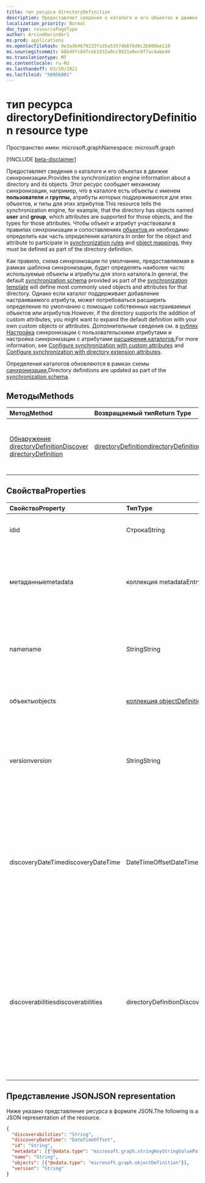 ```yaml
---
title: тип ресурса directoryDefinition
description: Предоставляет сведения о каталоге и его объектах в движке синхронизации.
localization_priority: Normal
doc_type: resourcePageType
author: ArvindHarinder1
ms.prod: applications
ms.openlocfilehash: 8e3adb4679233fa35a53574b6f8d0c2b806be110
ms.sourcegitcommit: 68b49fc847ceb1032a9cc9821a9ec0f7ac4abe44
ms.translationtype: MT
ms.contentlocale: ru-RU
ms.lasthandoff: 03/20/2021
ms.locfileid: "50956801"
---
```

# <a name="directorydefinition-resource-type"></a><span data-ttu-id="e137c-103">тип ресурса directoryDefinition</span><span class="sxs-lookup"><span data-stu-id="e137c-103">directoryDefinition resource type</span></span>

<span data-ttu-id="e137c-104">Пространство имен: microsoft.graph</span><span class="sxs-lookup"><span data-stu-id="e137c-104">Namespace: microsoft.graph</span></span>

[!INCLUDE [beta-disclaimer](../../includes/beta-disclaimer.md)]

<span data-ttu-id="e137c-105">Предоставляет сведения о каталоге и его объектах в движке синхронизации.</span><span class="sxs-lookup"><span data-stu-id="e137c-105">Provides the synchronization engine information about a directory and its objects.</span></span> <span data-ttu-id="e137c-106">Этот ресурс сообщает механизму синхронизации, например, что в каталоге есть объекты с именем **пользователя** и **группы,** атрибуты которых поддерживаются для этих объектов, и типы для этих атрибутов.</span><span class="sxs-lookup"><span data-stu-id="e137c-106">This resource tells the synchronization engine, for example, that the directory has objects named **user** and **group**, which attributes are supported for those objects, and the types for those attributes.</span></span> <span data-ttu-id="e137c-107">Чтобы объект и атрибут участвовали [](synchronization-synchronizationrule.md) в правилах синхронизации и сопоставлениях [объектов,](synchronization-objectmapping.md)их необходимо определить как часть определения каталога.</span><span class="sxs-lookup"><span data-stu-id="e137c-107">In order for the object and attribute to participate in [synchronization rules](synchronization-synchronizationrule.md) and [object mappings](synchronization-objectmapping.md), they must be defined as part of the directory definition.</span></span>

<span data-ttu-id="e137c-108">Как правило, [](synchronization-synchronizationschema.md) схема синхронизации по умолчанию, [](synchronization-synchronizationtemplate.md) предоставляемая в рамках шаблона синхронизации, будет определять наиболее часто используемые объекты и атрибуты для этого каталога.</span><span class="sxs-lookup"><span data-stu-id="e137c-108">In general, the default [synchronization schema](synchronization-synchronizationschema.md) provided as part of the [synchronization template](synchronization-synchronizationtemplate.md) will define most commonly used objects and attributes for that directory.</span></span> <span data-ttu-id="e137c-109">Однако если каталог поддерживает добавление настраиваемого атрибута, может потребоваться расширить определение по умолчанию с помощью собственных настраиваемых объектов или атрибутов.</span><span class="sxs-lookup"><span data-stu-id="e137c-109">However, if the directory supports the addition of custom attributes, you might want to expand the default definition with your own custom objects or attributes.</span></span> <span data-ttu-id="e137c-110">Дополнительные сведения см. в [рублях Настройка](synchronization-configure-with-custom-target-attributes.md) синхронизации с пользовательскими атрибутами и настройка синхронизации с атрибутами [расширения каталогов.](synchronization-configure-with-directory-extension-attributes.md)</span><span class="sxs-lookup"><span data-stu-id="e137c-110">For more information, see [Configure synchronization with custom attributes](synchronization-configure-with-custom-target-attributes.md) and [Configure synchronization with directory extension attributes](synchronization-configure-with-directory-extension-attributes.md).</span></span>

<span data-ttu-id="e137c-111">Определения каталогов обновляются в рамках схемы [синхронизации.](synchronization-synchronizationschema.md)</span><span class="sxs-lookup"><span data-stu-id="e137c-111">Directory definitions are updated as part of the [synchronization schema](synchronization-synchronizationschema.md).</span></span>

## <a name="methods"></a><span data-ttu-id="e137c-112">Методы</span><span class="sxs-lookup"><span data-stu-id="e137c-112">Methods</span></span>

| <span data-ttu-id="e137c-113">Метод</span><span class="sxs-lookup"><span data-stu-id="e137c-113">Method</span></span>       | <span data-ttu-id="e137c-114">Возвращаемый тип</span><span class="sxs-lookup"><span data-stu-id="e137c-114">Return Type</span></span>  |<span data-ttu-id="e137c-115">Описание</span><span class="sxs-lookup"><span data-stu-id="e137c-115">Description</span></span>|
|:---------------|:--------|:----------|
|[<span data-ttu-id="e137c-116">Обнаружение directoryDefinition</span><span class="sxs-lookup"><span data-stu-id="e137c-116">Discover directoryDefinition</span></span>](../api/directorydefinition-discover.md) | [<span data-ttu-id="e137c-117">directoryDefinition</span><span class="sxs-lookup"><span data-stu-id="e137c-117">directoryDefinition</span></span>](synchronization-directorydefinition.md) |<span data-ttu-id="e137c-118">Откройте схему и поддерживаемые свойства каталога.</span><span class="sxs-lookup"><span data-stu-id="e137c-118">Discover the schema and supported properties of the directory.</span></span>|

## <a name="properties"></a><span data-ttu-id="e137c-119">Свойства</span><span class="sxs-lookup"><span data-stu-id="e137c-119">Properties</span></span>

| <span data-ttu-id="e137c-120">Свойство</span><span class="sxs-lookup"><span data-stu-id="e137c-120">Property</span></span>      | <span data-ttu-id="e137c-121">Тип</span><span class="sxs-lookup"><span data-stu-id="e137c-121">Type</span></span>      | <span data-ttu-id="e137c-122">Описание</span><span class="sxs-lookup"><span data-stu-id="e137c-122">Description</span></span>    |
|:--------------|:----------|:---------------|
|<span data-ttu-id="e137c-123">id</span><span class="sxs-lookup"><span data-stu-id="e137c-123">id</span></span>           |<span data-ttu-id="e137c-124">Строка</span><span class="sxs-lookup"><span data-stu-id="e137c-124">String</span></span>     |<span data-ttu-id="e137c-125">Идентификатор Directory.</span><span class="sxs-lookup"><span data-stu-id="e137c-125">Directory identifier.</span></span> <span data-ttu-id="e137c-126">Значение null не допускается.</span><span class="sxs-lookup"><span data-stu-id="e137c-126">Not nullable.</span></span>|
|<span data-ttu-id="e137c-127">метаданные</span><span class="sxs-lookup"><span data-stu-id="e137c-127">metadata</span></span>       |<span data-ttu-id="e137c-128">коллекция metadataEntry</span><span class="sxs-lookup"><span data-stu-id="e137c-128">metadataEntry collection</span></span>    |<span data-ttu-id="e137c-129">Дополнительные свойства расширения.</span><span class="sxs-lookup"><span data-stu-id="e137c-129">Additional extension properties.</span></span> <span data-ttu-id="e137c-130">Если не упомянуть явно, значения метаданных не следует менять.</span><span class="sxs-lookup"><span data-stu-id="e137c-130">Unless mentioned explicitly, metadata values should not be changed.</span></span>|
|<span data-ttu-id="e137c-131">name</span><span class="sxs-lookup"><span data-stu-id="e137c-131">name</span></span>           |<span data-ttu-id="e137c-132">String</span><span class="sxs-lookup"><span data-stu-id="e137c-132">String</span></span>     |<span data-ttu-id="e137c-133">Имя каталога.</span><span class="sxs-lookup"><span data-stu-id="e137c-133">Name of the directory.</span></span> <span data-ttu-id="e137c-134">Должна быть уникальной в [схеме синхронизации.](synchronization-synchronizationschema.md)</span><span class="sxs-lookup"><span data-stu-id="e137c-134">Must be unique within the [synchronization schema](synchronization-synchronizationschema.md).</span></span> <span data-ttu-id="e137c-135">Значение null не допускается.</span><span class="sxs-lookup"><span data-stu-id="e137c-135">Not nullable.</span></span>|
|<span data-ttu-id="e137c-136">объекты</span><span class="sxs-lookup"><span data-stu-id="e137c-136">objects</span></span>        |<span data-ttu-id="e137c-137">[коллекция objectDefinition](synchronization-objectdefinition.md)</span><span class="sxs-lookup"><span data-stu-id="e137c-137">[objectDefinition](synchronization-objectdefinition.md) collection</span></span>    |<span data-ttu-id="e137c-138">Коллекция объектов, поддерживаемых каталогом.</span><span class="sxs-lookup"><span data-stu-id="e137c-138">Collection of objects supported by the directory.</span></span>|
|<span data-ttu-id="e137c-139">version</span><span class="sxs-lookup"><span data-stu-id="e137c-139">version</span></span>|<span data-ttu-id="e137c-140">String</span><span class="sxs-lookup"><span data-stu-id="e137c-140">String</span></span>|<span data-ttu-id="e137c-141">Чтение только значения, которое указывает обнаруженную версию.</span><span class="sxs-lookup"><span data-stu-id="e137c-141">Read only value that indicates version discovered.</span></span> <span data-ttu-id="e137c-142">`null` если обнаружение еще не произошло.</span><span class="sxs-lookup"><span data-stu-id="e137c-142">`null` if discovery has not yet occurred.</span></span>|
|<span data-ttu-id="e137c-143">discoveryDateTime</span><span class="sxs-lookup"><span data-stu-id="e137c-143">discoveryDateTime</span></span>|<span data-ttu-id="e137c-144">DateTimeOffset</span><span class="sxs-lookup"><span data-stu-id="e137c-144">DateTimeOffset</span></span>| <span data-ttu-id="e137c-145">Представляет дату и время обнаружения с помощью формата ISO 8601 и всегда находится во времени UTC.</span><span class="sxs-lookup"><span data-stu-id="e137c-145">Represents the discovery date and time using ISO 8601 format and is always in UTC time.</span></span> <span data-ttu-id="e137c-146">Например, значение полуночи 1 января 2014 г. в формате UTC: `2014-01-01T00:00:00Z`.</span><span class="sxs-lookup"><span data-stu-id="e137c-146">For example, midnight UTC on Jan 1, 2014 is `2014-01-01T00:00:00Z`.</span></span>|
|<span data-ttu-id="e137c-147">discoverabilities</span><span class="sxs-lookup"><span data-stu-id="e137c-147">discoverabilities</span></span>|<span data-ttu-id="e137c-148">directoryDefinitionDiscoverabilities</span><span class="sxs-lookup"><span data-stu-id="e137c-148">directoryDefinitionDiscoverabilities</span></span>| <span data-ttu-id="e137c-149">Прочитайте только значение, указывающее тип обнаружения, поддерживаемого приложением.</span><span class="sxs-lookup"><span data-stu-id="e137c-149">Read only value indicating what type of discovery the app supports.</span></span> <span data-ttu-id="e137c-150">Возможные значения: `AttributeDataTypes`, `AttributeNames`, `AttributeReadOnly`, `None`, `ReferenceAttributes`, `UnknownFutureValue`.</span><span class="sxs-lookup"><span data-stu-id="e137c-150">Possible values are: `AttributeDataTypes`, `AttributeNames`, `AttributeReadOnly`, `None`, `ReferenceAttributes`, `UnknownFutureValue`.</span></span>| 

## <a name="json-representation"></a><span data-ttu-id="e137c-151">Представление JSON</span><span class="sxs-lookup"><span data-stu-id="e137c-151">JSON representation</span></span>

<span data-ttu-id="e137c-152">Ниже указано представление ресурса в формате JSON.</span><span class="sxs-lookup"><span data-stu-id="e137c-152">The following is a JSON representation of the resource.</span></span>

<!-- {
  "blockType": "resource",
  "optionalProperties": [

  ],
  "@odata.type": "microsoft.graph.directoryDefinition"
}-->

```json
{
  "discoverabilities": "String",
  "discoveryDateTime": "DateTimeOffset",
  "id": "String",
  "metadata": [{"@odata.type": "microsoft.graph.stringKeyStringValuePair"}],
  "name": "String",
  "objects": [{"@odata.type": "microsoft.graph.objectDefinition"}],
  "version": "String"
}

```

<!-- uuid: 8fcb5dbc-d5aa-4681-8e31-b001d5168d79
2015-10-25 14:57:30 UTC -->
<!--
{
  "type": "#page.annotation",
  "description": "directoryDefinition resource",
  "keywords": "",
  "section": "documentation",
  "tocPath": "",
  "suppressions": []
}
-->


